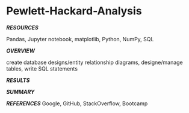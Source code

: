 # Pewlett-Hackard-Analysis

***RESOURCES***

Pandas, Jupyter notebook, matplotlib, Python, NumPy, SQL

***OVERVIEW***

create database designs/entity relationship diagrams, designe/manage tables, write SQL statements

***RESULTS***

***SUMMARY***

***REFERENCES*** Google, GitHub, StackOverflow, Bootcamp
